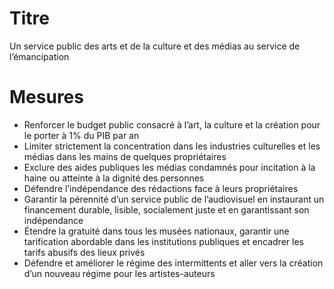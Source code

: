 # Titre

Un service public des arts et de la culture et des médias au service de l’émancipation 

# Mesures

* Renforcer le budget public consacré à l’art, la culture et la création pour le porter à 1% du PIB par an
* Limiter strictement la concentration dans les industries culturelles et les médias dans les mains de quelques propriétaires
* Exclure des aides publiques les médias condamnés pour incitation à la haine ou atteinte à la dignité des personnes
* Défendre l’indépendance des rédactions face à leurs propriétaires
* Garantir la pérennité d’un service public de l’audiovisuel en instaurant un financement durable, lisible, socialement juste et en garantissant son indépendance
* Étendre la gratuité dans tous les musées nationaux, garantir une tarification abordable dans les institutions publiques et encadrer les tarifs abusifs des lieux privés
* Défendre et améliorer le régime des intermittents et aller vers la création d’un nouveau régime pour les artistes-auteurs